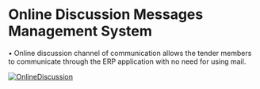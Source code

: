 # Online Discussion Messages Management System

•	Online discussion channel of communication allows the tender members to communicate through the ERP application with no need for using mail. <br/>

[![OnlineDiscussion](https://img.youtube.com/vi/6D7dr28B-Y0/0.jpg)](https://www.youtube.com/watch?v=6D7dr28B-Y0)

